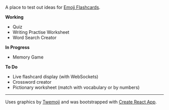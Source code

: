 A place to test out ideas for [Emoji Flashcards](https://www.emojiflashcards.com).

**Working**

- Quiz
- Writing Practise Worksheet
- Word Search Creator

**In Progress**

- Memory Game

**To Do**

- Live flashcard display (with WebSockets)
- Crossword creator
- Pictionary worksheet (match with vocabulary or by numbers)

---

Uses graphics by [Twemoji](https://github.com/twitter/twemoji) and was bootstrapped with [Create React App](https://github.com/facebookincubator/create-react-app).